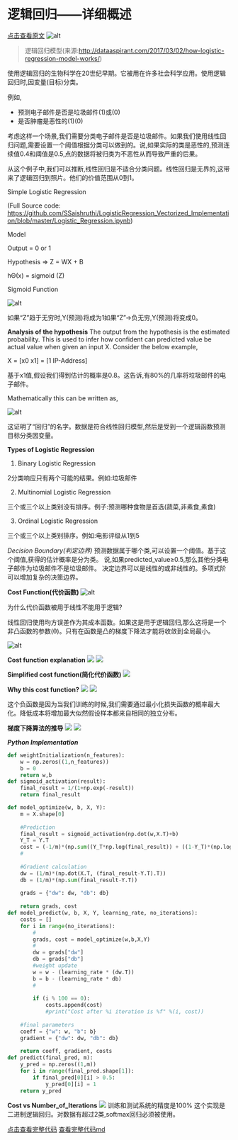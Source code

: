# 逻辑回归——详细概述
[点击查看原文](https://towardsdatascience.com/logistic-regression-detailed-overview-46c4da4303bc)
![alt](./p1.png)
>逻辑回归模型(来源:http://dataaspirant.com/2017/03/02/how-logistic-regression-model-works/)

使用逻辑回归的生物科学在20世纪早期。它被用在许多社会科学应用。使用逻辑回归时,因变量(目标)分类。

例如, 　　 　　
- 预测电子邮件是否是垃圾邮件(1)或(0) 　　
- 是否肿瘤是恶性的(1)(0)

考虑这样一个场景,我们需要分类电子邮件是否是垃圾邮件。如果我们使用线性回归问题,需要设置一个阈值根据分类可以做到的。说,如果实际的类是恶性的,预测连续值0.4和阈值是0.5,点的数据将被归类为不恶性从而导致严重的后果。

从这个例子中,我们可以推断,线性回归是不适合分类问题。线性回归是无界的,这带来了逻辑回归到照片。他们的价值范围从0到1。

Simple Logistic Regression

(Full Source code: https://github.com/SSaishruthi/LogisticRegression_Vectorized_Implementation/blob/master/Logistic_Regression.ipynb)

Model

Output = 0 or 1

Hypothesis => Z = WX + B

hΘ(x) = sigmoid (Z)

Sigmoid Function

![alt](./p2.png)

如果“Z”趋于无穷时,Y(预测)将成为1如果“Z”→负无穷,Y(预测)将变成0。

**Analysis of the hypothesis**
The output from the hypothesis is the estimated probability. This is used to infer how confident can predicted value be actual value when given an input X. Consider the below example,

X = [x0 x1] = [1 IP-Address]

基于x1值,假设我们得到估计的概率是0.8。这告诉,有80%的几率将垃圾邮件的电子邮件。

Mathematically this can be written as,

![alt](./p2.5.png)

这证明了“回归”的名字。数据是符合线性回归模型,然后是受到一个逻辑函数预测目标分类因变量。

**Types of Logistic Regression**
1. Binary Logistic Regression

2分类响应只有两个可能的结果。例如:垃圾邮件

2. Multinomial Logistic Regression

三个或三个以上类别没有排序。例子:预测哪种食物是首选(蔬菜,非素食,素食)

3. Ordinal Logistic Regression

三个或三个以上类别排序。例如:电影评级从1到5

*Decision Boundary(判定边界)*
预测数据属于哪个类,可以设置一个阈值。基于这个阈值,获得的估计概率是分为类。
说,如果predicted_value≥0.5,那么其他分类电子邮件为垃圾邮件不是垃圾邮件。
决定边界可以是线性的或非线性的。多项式阶可以增加复杂的决策边界。

**Cost Function(代价函数)**
![alt](./p3.png)

为什么代价函数被用于线性不能用于逻辑?

线性回归使用均方误差作为其成本函数。如果这是用于逻辑回归,那么这将是一个非凸函数的参数(θ)。只有在函数是凸的梯度下降法才能将收敛到全局最小。

![alt](./p4.png)

**Cost function explanation**
![](./p5.jpeg)
![](./p6.jpeg)

**Simplified cost function(简化代价函数)**
![](./p6.5.png)

**Why this cost function?**
![](./p7.jpeg)
![](./p8.jpeg)

这个负函数是因为当我们训练的时候,我们需要通过最小化损失函数的概率最大化。降低成本将增加最大似然假设样本都来自相同的独立分布。

**梯度下降算法的推导**
![](./p9.jpeg)
![](./p10.jpeg)

***Python Implementation***

```python
def weightInitialization(n_features):
    w = np.zeros((1,n_features))
    b = 0
    return w,b
def sigmoid_activation(result):
    final_result = 1/(1+np.exp(-result))
    return final_result

def model_optimize(w, b, X, Y):
    m = X.shape[0]
    
    #Prediction
    final_result = sigmoid_activation(np.dot(w,X.T)+b)
    Y_T = Y.T
    cost = (-1/m)*(np.sum((Y_T*np.log(final_result)) + ((1-Y_T)*(np.log(1-final_result)))))
    #
    
    #Gradient calculation
    dw = (1/m)*(np.dot(X.T, (final_result-Y.T).T))
    db = (1/m)*(np.sum(final_result-Y.T))
    
    grads = {"dw": dw, "db": db}
    
    return grads, cost
def model_predict(w, b, X, Y, learning_rate, no_iterations):
    costs = []
    for i in range(no_iterations):
        #
        grads, cost = model_optimize(w,b,X,Y)
        #
        dw = grads["dw"]
        db = grads["db"]
        #weight update
        w = w - (learning_rate * (dw.T))
        b = b - (learning_rate * db)
        #
        
        if (i % 100 == 0):
            costs.append(cost)
            #print("Cost after %i iteration is %f" %(i, cost))
    
    #final parameters
    coeff = {"w": w, "b": b}
    gradient = {"dw": dw, "db": db}
    
    return coeff, gradient, costs
def predict(final_pred, m):
    y_pred = np.zeros((1,m))
    for i in range(final_pred.shape[1]):
        if final_pred[0][i] > 0.5:
            y_pred[0][i] = 1
    return y_pred
```

**Cost vs Number_of_Iterations**
![](./p11.png)
训练和测试系统的精度是100%
这个实现是二进制逻辑回归。对数据有超过2类,softmax回归必须被使用。

[点击查看完整代码](https://github.com/SSaishruthi/LogisticRegression_Vectorized_Implementation/blob/master/Logistic_Regression.ipynb)
[查看完整代码md](./Logistic_Regression.md)